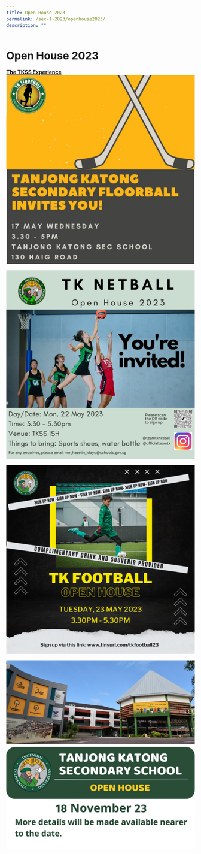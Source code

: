 ```yaml
---
title: Open House 2023
permalink: /sec-1-2023/openhouse2023/
description: ""
---
```

# Open House 2023

<b><u>The TKSS Experience</u></b>
![](/images/17523floorball.jfif)

![](/images/22%20may%20netball.jfif)

![](/images/23523tkfootball.png)

![](/images/openhouseannouncement18nov23.jpeg)